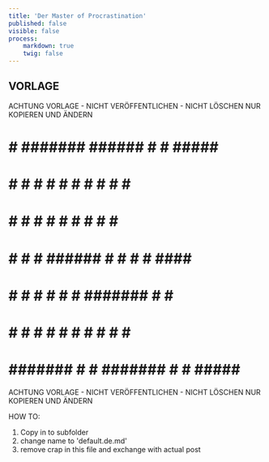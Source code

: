 ```yaml
---
title: 'Der Master of Procrastination'
published: false
visible: false
process:
    markdown: true
    twig: false
---
```

## VORLAGE 

ACHTUNG VORLAGE - NICHT VERÖFFENTLICHEN - NICHT LÖSCHEN
NUR KOPIEREN UND ÄNDERN

#     # ####### ######  #          #     #####  ####### 
#     # #     # #     # #         # #   #     # #       
#     # #     # #     # #        #   #  #       #       
#     # #     # ######  #       #     # #  #### #####   
 #   #  #     # #   #   #       ####### #     # #       
  # #   #     # #    #  #       #     # #     # #       
   #    ####### #     # ####### #     #  #####  ####### 

ACHTUNG VORLAGE - NICHT VERÖFFENTLICHEN - NICHT LÖSCHEN
NUR KOPIEREN UND ÄNDERN

HOW TO:
1. Copy in to subfolder
2. change name to 'default.de.md'
3. remove crap in this file and exchange with actual post